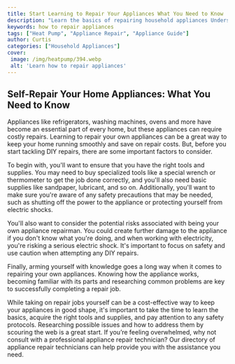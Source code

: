 ```yaml
---
title: Start Learning to Repair Your Appliances What You Need to Know
description: "Learn the basics of repairing household appliances Understand what you need to properly diagnose and fix the problem Get everything you need to start repairing your appliances"
keywords: how to repair appliances
tags: ["Heat Pump", "Appliance Repair", "Appliance Guide"]
author: Curtis
categories: ["Household Appliances"]
cover: 
 image: /img/heatpump/394.webp
 alt: 'Learn how to repair appliances'
---
```

## Self-Repair Your Home Appliances: What You Need to Know

Appliances like refrigerators, washing machines, ovens and more have become an essential part of every home, but these appliances can require costly repairs. Learning to repair your own appliances can be a great way to keep your home running smoothly and save on repair costs. But, before you start tackling DIY repairs, there are some important factors to consider.

To begin with, you'll want to ensure that you have the right tools and supplies. You may need to buy specialized tools like a special wrench or thermometer to get the job done correctly, and you'll also need basic supplies like sandpaper, lubricant, and so on. Additionally, you'll want to make sure you're aware of any safety precautions that may be needed, such as shutting off the power to the appliance or protecting yourself from electric shocks.

You'll also want to consider the potential risks associated with being your own appliance repairman. You could create further damage to the appliance if you don't know what you're doing, and when working with electricity, you're risking a serious electric shock. It's important to focus on safety and use caution when attempting any DIY repairs.

Finally, arming yourself with knowledge goes a long way when it comes to repairing your own appliances. Knowing how the appliance works, becoming familiar with its parts and researching common problems are key to successfully completing a repair job.

While taking on repair jobs yourself can be a cost-effective way to keep your appliances in good shape, it's important to take the time to learn the basics, acquire the right tools and supplies, and pay attention to any safety protocols. Researching possible issues and how to address them by scouring the web is a great start. If you’re feeling overwhelmed, why not consult with a professional appliance repair technician? Our directory of appliance repair technicians can help provide you with the assistance you need.
